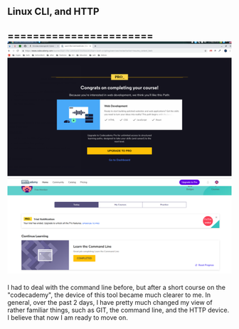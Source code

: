 ## Linux CLI, and HTTP
=======================
![CLI course finish](/task_linux_cli/Selection_003.png "Linux CLI course finished")
![CLI course finish](/task_linux_cli/Selection_004.png "Linux CLI course finished")
-----------------------
I had to deal with the command line before, but after a short course on the "codecademy", the device of this tool became much clearer to me.
In general, over the past 2 days, I have pretty much changed my view of rather familiar things, such as GIT, the command line, and the HTTP device. I believe that now I am ready to move on.